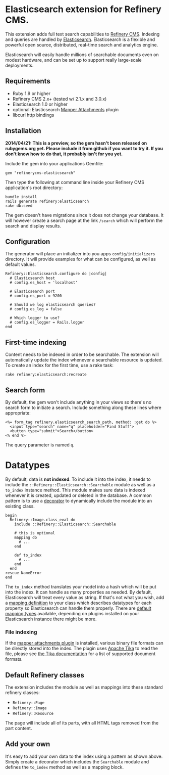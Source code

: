 # Elasticsearch extension for Refinery CMS.

This extension adds full text search capabilities to [Refinery CMS](http://refinerycms.com). Indexing and queries are handled by [Elasticsearch](http://www.elasticsearch.org). Elasticsearch is a flexible and powerful open source, distributed, real-time search and analytics engine.

Elasticsearch will easily handle millions of searchable documents even on modest hardware, and can be set up to support really large-scale deployments.

## Requirements

* Ruby 1.9 or higher
* Refinery CMS 2.x+ (tested w/ 2.1.x and 3.0.x)
* Elasticsearch 1.0 or higher
* optional: Elasticsearch [Mapper Attachments](https://github.com/elasticsearch/elasticsearch-mapper-attachments) plugin
* libcurl http bindings

## Installation

**2014/04/21: This is a preview, so the gem hasn't been released on rubygems.org yet. Please include it from github if you want to try it. If you don't know how to do that, it probably isn't for you yet.**

Include the gem into your applications Gemfile:

    gem "refinerycms-elasticsearch"

Then type the following at command line inside your Refinery CMS application's root directory:

````
bundle install
rails generate refinery:elasticsearch
rake db:seed
````

The gem doesn't have migrations since it does not change your database. It will however create a search page at the link `/search` which will perform the search and display results.

## Configuration

The generator will place an initializer into you apps `config/initializers` directory. It will provide examples for what can be configured, as well as default values.

````
Refinery::Elasticsearch.configure do |config|
  # Elasticsearch host
  # config.es_host = 'localhost'

  # Elasticsearch port
  # config.es_port = 9200

  # Should we log elasticsearch queries?
  # config.es_log = false

  # Which logger to use?
  # config.es_logger = Rails.logger
end
````

## First-time indexing

Content needs to be indexed in order to be searchable. The extension will automatically update the index whenever a searchable resource is updated. To create an index for the first time, use a rake task:

````
rake refinery:elasticsearch:recreate
````

## Search form

By default, the gem won't include anything in your views so there's no search form to initiate a search. Include something along these lines where appropriate:

````
<%= form_tag refinery.elasticsearch_search_path, method: :get do %>
  <input type="search" name="q" placeholder="Find Stuff">
  <button type="submit">Search</button>
<% end %>
````

The query parameter is named `q`.

# Datatypes

By default, data is **not indexed**. To include it into the index, it needs to include the `::Refinery::Elasticsearch::Searchable` module as well as a `to_index` instance method. This module makes sure data is indexed whenever it is created, updated or deleted in the database. A common pattern is to use a [decorator](http://refinerycms.com/guides/extending-models) to dynamically include the module into an existing class.

````
begin
  Refinery::Image.class_eval do
    include ::Refinery::Elasticsearch::Searchable

    # this is optional
    mapping do
      # ...
    end

    def to_index
      # ...
    end
  end
rescue NameError
end
````

The `to_index` method translates your model into a hash which will be put into the index. It can handle as many properties as needed. By default, Elasticsearch will treat every value as string. If that's not what you wish, add a [mapping definition](http://www.elasticsearch.org/guide/en/elasticsearch/reference/current/mapping.html) to your class which describes datatypes for each property so Elasticsearch can handle them properly. There are [default mapping types](http://www.elasticsearch.org/guide/en/elasticsearch/reference/current/mapping-types.html) available, depending on plugins installed on your Elasticsearch instance there might be more.

### File indexing

If the [mapper attachments plugin](https://github.com/elasticsearch/elasticsearch-mapper-attachments) is installed, various binary file formats can be directly stored into the index. The plugin uses [Apache Tika](http://tika.apache.org) to read the file, please see [the Tika documentation](http://tika.apache.org/1.5/formats.html#Supported_Document_Formats) for a list of supported document formats.

## Default Refinery classes

The extension includes the module as well as mappings into these standard refinery classes:

* `Refinery::Page`
* `Refinery::Image`
* `Refinery::Resource`

The page will include all of its parts, with all HTML tags removed from the part content.

## Add your own

It's easy to add your own data to the index using a pattern as shown above. Simply create a decorator which includes the `Searchable` module and defines the `to_index` method as well as a mapping block.